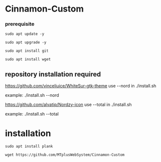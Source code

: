 # Cinnamon-Custom

### prerequisite

```shell script
sudo apt update -y
```
```shell script
sudo apt upgrade -y
```
```shell script
sudo apt install git
```
```shell script
sudo apt install wget
```

## repository installation required

https://github.com/vinceliuice/WhiteSur-gtk-theme
use --nord in ./install.sh

example: ./install.sh --nord

https://github.com/alvatip/Nordzy-icon
use --total in ./install.sh

example: ./install.sh --total

# installation 

```shell script
sudo apt install plank
```
```shell script
wget https://github.com/MTplusWebSystem/Cinnamon-Custom   
```
